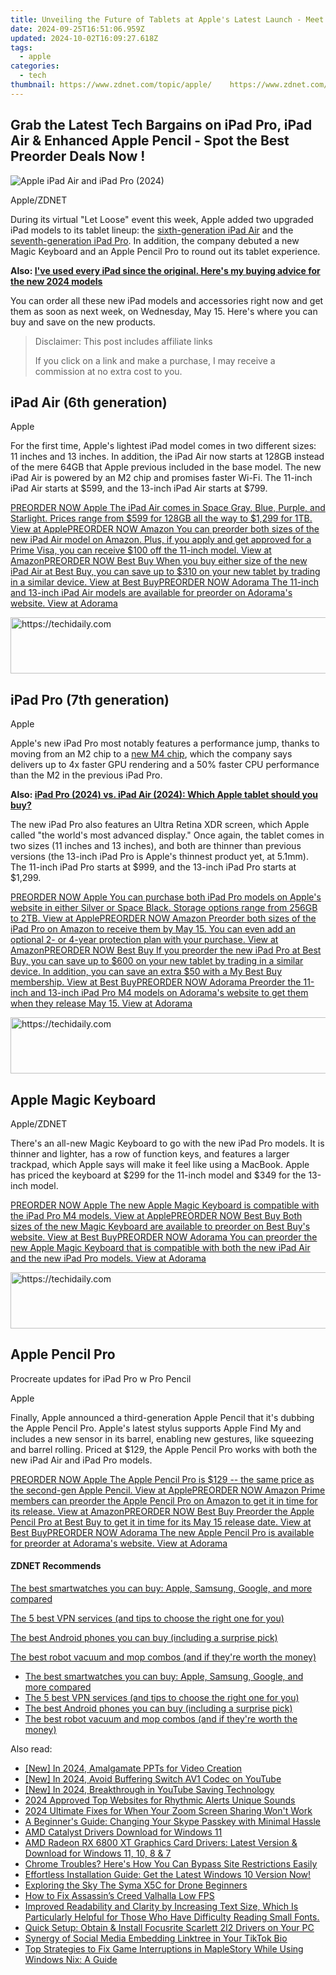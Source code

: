 ```yaml
---
title: Unveiling the Future of Tablets at Apple's Latest Launch - Meet the M4 iPad Pro, 13-Inch iPad Air & Enhanced Apple Pencil Pro | Tech Insights
date: 2024-09-25T16:51:06.959Z
updated: 2024-10-02T16:09:27.618Z
tags:
  - apple
categories:
  - tech
thumbnail: https://www.zdnet.com/topic/apple/    https://www.zdnet.com/a/img/resize/1daca973138e474de2792f9938048ecf483a6b1e/2024/05/07/179c8636-f88e-40a1-9850-c35f285c245e/apple-ipad-air-and-pro-apple-pencil.jpg?width=170&height=96&fit=crop&auto=webp
---
```


## Grab the Latest Tech Bargains on iPad Pro, iPad Air & Enhanced Apple Pencil - Spot the Best Preorder Deals Now !

![Apple iPad Air and iPad Pro (2024)](https://www.zdnet.com/a/img/resize/db2c52215a353176fb5739b2201e8b8e6f438a50/2024/05/07/179c8636-f88e-40a1-9850-c35f285c245e/apple-ipad-air-and-pro-apple-pencil.jpg?auto=webp&width=1280)

Apple/ZDNET

During its virtual "Let Loose" event this week, Apple added two upgraded iPad models to its tablet lineup: the [sixth-generation iPad Air](https://apple.sjv.io/c/159047/435031/7613?&sharedid=zdnet&partnerpropertyid=1980086&u=https%3A%2F%2Fwww.apple.com%2Fshop%2Fbuy-ipad%2Fipad-air&subId1=zd-%5F%5FCOM%5FCLICK%5FID%5F%5F-dtp) and the [seventh-generation iPad Pro](https://apple.sjv.io/c/159047/435031/7613?&sharedid=zdnet&partnerpropertyid=1980086&u=https%3A%2F%2Fwww.apple.com%2Fshop%2Fbuy-ipad%2Fipad-pro%2F13-inch-display-256gb-space-black-wifi-standard-glass&subId1=zd-%5F%5FCOM%5FCLICK%5FID%5F%5F-dtp). In addition, the company debuted a new Magic Keyboard and an Apple Pencil Pro to round out its tablet experience.

**Also: [I've used every iPad since the original. Here's my buying advice for the new 2024 models](https://www.zdnet.com/article/ipad-pro-2024-oled-m4-buying-advice/)**

You can order all these new iPad models and accessories right now and get them as soon as next week, on Wednesday, May 15\. Here's where you can buy and save on the new products.

>  Disclaimer: This post includes affiliate links
>
>  If you click on a link and make a purchase, I may receive a commission at no extra cost to you.
>

## iPad Air (6th generation)

Apple

For the first time, Apple's lightest iPad model comes in two different sizes: 11 inches and 13 inches. In addition, the iPad Air now starts at 128GB instead of the mere 64GB that Apple previous included in the base model. The new iPad Air is powered by an M2 chip and promises faster Wi-Fi. The 11-inch iPad Air starts at $599, and the 13-inch iPad Air starts at $799.

[PREORDER NOW Apple The iPad Air comes in Space Gray, Blue, Purple, and Starlight. Prices range from $599 for 128GB all the way to $1,299 for 1TB. View at Apple](https://apple.sjv.io/c/159047/435031/7613?&sharedid=zdnet&partnerpropertyid=1980086&u=https%3A%2F%2Fwww.apple.com%2Fshop%2Fbuy-ipad%2Fipad-air&subId1=zd-%5F%5FCOM%5FCLICK%5FID%5F%5F-dtp)[PREORDER NOW Amazon You can preorder both sizes of the new iPad Air model on Amazon. Plus, if you apply and get approved for a Prime Visa, you can receive $100 off the 11-inch model. View at Amazon](https://buy.geni.us/Proxy.ashx?TSID=368250&GR%5FURL=https%3A%2F%2Fwww.amazon.com%2Fdp%2FB0D3J5VFYQ%2F%3Ftag%3Dzd-buy-button-20%26ascsubtag%3D%5F%5FCOM%5FCLICK%5FID%5F%5F%7C523ac31f-4c67-482b-b02e-882d2df1cae0%7Cdtp&dtb=1)[PREORDER NOW Best Buy When you buy either size of the new iPad Air at Best Buy, you can save up to $310 on your new tablet by trading in a similar device. View at Best Buy](https://shop-links.co/link/?url=https%3A%2F%2Fwww.bestbuy.com%2Fsite%2Fapple-11-inch-ipad-air-latest-model-m2-chip-wi-fi-128gb-blue%2F6533554.p%3FskuId%3D6533554&publisher_slug=itechdaily19598&exclusive=1)[PREORDER NOW Adorama The 11-inch and 13-inch iPad Air models are available for preorder on Adorama's website. View at Adorama](https://adorama.rfvk.net/c/159047/51926/1036?&sharedid=zdnet&partnerpropertyid=1980086&u=https%3A%2F%2Fwww.adorama.com%2Facipa11.html&subId1=zd-%5F%5FCOM%5FCLICK%5FID%5F%5F-dtp)

<!-- affiliate ads begin -->
<a href="https://appsumo.8odi.net/c/5597632/2105866/7443" target="_top" id="2105866">
  <img src="//a.impactradius-go.com/display-ad/7443-2105866" border="0" alt="https://techidaily.com" width="728" height="90"/>
</a>
<img height="0" width="0" src="https://appsumo.8odi.net/i/5597632/2105866/7443" style="position:absolute;visibility:hidden;" border="0" />
<!-- affiliate ads end -->

## iPad Pro (7th generation)

Apple

Apple's new iPad Pro most notably features a performance jump, thanks to moving from an M2 chip to a [new M4 chip](https://www.zdnet.com/article/inside-ipad-pros-new-outrageously-powerful-m4-chip-designed-for-ai-workloads/), which the company says delivers up to 4x faster GPU rendering and a 50% faster CPU performance than the M2 in the previous iPad Pro. 

**Also: [iPad Pro (2024) vs. iPad Air (2024): Which Apple tablet should you buy?](https://www.zdnet.com/article/ipad-pro-2024-vs-ipad-air-2024/)**

The new iPad Pro also features an Ultra Retina XDR screen, which Apple called "the world's most advanced display." Once again, the tablet comes in two sizes (11 inches and 13 inches), and both are thinner than previous versions (the 13-inch iPad Pro is Apple's thinnest product yet, at 5.1mm). The 11-inch iPad Pro starts at $999, and the 13-inch iPad Pro starts at $1,299.

[PREORDER NOW Apple You can purchase both iPad Pro models on Apple's website in either Silver or Space Black. Storage options range from 256GB to 2TB. View at Apple](https://apple.sjv.io/c/159047/435031/7613?&sharedid=zdnet&partnerpropertyid=1980086&u=https%3A%2F%2Fwww.apple.com%2Fshop%2Fbuy-ipad%2Fipad-pro&subId1=zd-%5F%5FCOM%5FCLICK%5FID%5F%5F-dtp)[PREORDER NOW Amazon Preorder both sizes of the iPad Pro on Amazon to receive them by May 15\. You can even add an optional 2- or 4-year protection plan with your purchase. View at Amazon](https://buy.geni.us/Proxy.ashx?TSID=368250&GR%5FURL=https%3A%2F%2Fwww.amazon.com%2Fdp%2FB0D3J6L2ZC%2F%3Ftag%3Dzd-buy-button-20%26ascsubtag%3D%5F%5FCOM%5FCLICK%5FID%5F%5F%7C523ac31f-4c67-482b-b02e-882d2df1cae0%7Cdtp&dtb=1)[PREORDER NOW Best Buy If you preorder the new iPad Pro at Best Buy, you can save up to $600 on your new tablet by trading in a similar device. In addition, you can save an extra $50 with a My Best Buy membership. View at Best Buy](https://shop-links.co/link/?url=https%3A%2F%2Fwww.bestbuy.com%2Fsite%2Fapple-11-inch-ipad-pro-latest-model-m4-chip-wi-fi-256gb-with-oled-space-black%2F5495362.p%3FskuId%3D5495362&publisher_slug=itechdaily19598&exclusive=1)[PREORDER NOW Adorama Preorder the 11-inch and 13-inch iPad Pro M4 models on Adorama's website to get them when they release May 15. View at Adorama](https://adorama.rfvk.net/c/159047/51926/1036?&sharedid=zdnet&partnerpropertyid=1980086&u=https%3A%2F%2Fwww.adorama.com%2Facipp11.html&subId1=zd-%5F%5FCOM%5FCLICK%5FID%5F%5F-dtp)

<!-- affiliate ads begin -->
<a href="https://review-au.sjv.io/c/5597632/2098702/14409" target="_top" id="2098702">
  <img src="//a.impactradius-go.com/display-ad/14409-2098702" border="0" alt="https://techidaily.com" width="728" height="90"/>
</a>
<img height="0" width="0" src="https://review-au.sjv.io/i/5597632/2098702/14409" style="position:absolute;visibility:hidden;" border="0" />
<!-- affiliate ads end -->

## Apple Magic Keyboard

Apple/ZDNET

There's an all-new Magic Keyboard to go with the new iPad Pro models. It is thinner and lighter, has a row of function keys, and features a larger trackpad, which Apple says will make it feel like using a MacBook. Apple has priced the keyboard at $299 for the 11-inch model and $349 for the 13-inch model.

[PREORDER NOW Apple The new Apple Magic Keyboard is compatible with the iPad Pro M4 models. View at Apple](https://apple.sjv.io/c/159047/435031/7613?&sharedid=zdnet&partnerpropertyid=1980086&u=https%3A%2F%2Fwww.apple.com%2Fshop%2Fproduct%2FMWR43LL%2FA%2Fmagic-keyboard-for-ipad-pro-13%25E2%2580%2591inch-m4-us-english-white&subId1=zd-%5F%5FCOM%5FCLICK%5FID%5F%5F-dtp)[PREORDER NOW Best Buy Both sizes of the new Magic Keyboard are available to preorder on Best Buy's website. View at Best Buy](https://shop-links.co/link/?url=https%3A%2F%2Fwww.bestbuy.com%2Fsite%2Fapple-magic-keyboard-for-ipad-pro-13inch-m4-black%2F6535089.p%3FskuId%3D6535089&publisher_slug=itechdaily19598&exclusive=1)[PREORDER NOW Adorama You can preorder the new Apple Magic Keyboard that is compatible with both the new iPad Air and the new iPad Pro models. View at Adorama](https://adorama.rfvk.net/c/159047/51926/1036?&sharedid=zdnet&partnerpropertyid=1980086&u=https%3A%2F%2Fwww.adorama.com%2Facmkipp.html&subId1=zd-%5F%5FCOM%5FCLICK%5FID%5F%5F-dtp)

<!-- affiliate ads begin -->
<a href="https://ephamedtechinc.pxf.io/c/5597632/2137201/26400" target="_top" id="2137201">
  <img src="//a.impactradius-go.com/display-ad/26400-2137201" border="0" alt="https://techidaily.com" width="728" height="90"/>
</a>
<img height="0" width="0" src="https://ephamedtechinc.pxf.io/i/5597632/2137201/26400" style="position:absolute;visibility:hidden;" border="0" />
<!-- affiliate ads end -->

## Apple Pencil Pro

Procreate updates for iPad Pro w Pro Pencil 

Apple

Finally, Apple announced a third-generation Apple Pencil that it's dubbing the Apple Pencil Pro. Apple's latest stylus supports Apple Find My and includes a new sensor in its barrel, enabling new gestures, like squeezing and barrel rolling. Priced at $129, the Apple Pencil Pro works with both the new iPad Air and iPad Pro models.

[PREORDER NOW Apple The Apple Pencil Pro is $129 -- the same price as the second-gen Apple Pencil. View at Apple](https://apple.sjv.io/c/159047/435031/7613?&sharedid=zdnet&partnerpropertyid=1980086&u=https%3A%2F%2Fwww.apple.com%2Fshop%2Fproduct%2FMX2D3AM%2FA%2Fapple-pencil-pro&subId1=zd-%5F%5FCOM%5FCLICK%5FID%5F%5F-dtp)[PREORDER NOW Amazon Prime members can preorder the Apple Pencil Pro on Amazon to get it in time for its release. View at Amazon](https://buy.geni.us/Proxy.ashx?TSID=368250&GR%5FURL=https%3A%2F%2Fwww.amazon.com%2FApple-Pencil-Pro-Pixel-Perfect-Industry-Leading%2Fdp%2FB0D3J71RM7%3Ftag%3Dzd-buy-button-20%26ascsubtag%3D%5F%5FCOM%5FCLICK%5FID%5F%5F%7C523ac31f-4c67-482b-b02e-882d2df1cae0%7Cdtp&dtb=1)[PREORDER NOW Best Buy Preorder the Apple Pencil Pro at Best Buy to get it in time for its May 15 release date. View at Best Buy](https://shop-links.co/link/?url=https%3A%2F%2Fwww.bestbuy.com%2Fsite%2Fapple-pencil-pro-white%2F6535042.p%3FskuId%3D6535042&publisher_slug=itechdaily19598&exclusive=1)[PREORDER NOW Adorama The new Apple Pencil Pro is available for preorder at Adorama's website. View at Adorama](https://adorama.rfvk.net/c/159047/51926/1036?&sharedid=zdnet&partnerpropertyid=1980086&u=https%3A%2F%2Fwww.adorama.com%2Facmx2d3ama.html&subId1=zd-%5F%5FCOM%5FCLICK%5FID%5F%5F-dtp)

#### **ZDNET** Recommends

[The best smartwatches you can buy: Apple, Samsung, Google, and more compared](https://www.zdnet.com/article/best-smartwatch/ "The best smartwatches you can buy: Apple, Samsung, Google, and more compared")

[The 5 best VPN services (and tips to choose the right one for you)](https://www.zdnet.com/article/best-vpn/ "The 5 best VPN services (and tips to choose the right one for you)")

[The best Android phones you can buy (including a surprise pick)](https://www.zdnet.com/article/best-android-phone/ "The best Android phones you can buy (including a surprise pick)")

[The best robot vacuum and mop combos (and if they're worth the money)](https://www.zdnet.com/article/best-robot-vacuum-mop/ "The best robot vacuum and mop combos (and if they're worth the money)")

* [The best smartwatches you can buy: Apple, Samsung, Google, and more compared](https://www.zdnet.com/article/best-smartwatch/ "The best smartwatches you can buy: Apple, Samsung, Google, and more compared")
* [The 5 best VPN services (and tips to choose the right one for you)](https://www.zdnet.com/article/best-vpn/ "The 5 best VPN services (and tips to choose the right one for you)")
* [The best Android phones you can buy (including a surprise pick)](https://www.zdnet.com/article/best-android-phone/ "The best Android phones you can buy (including a surprise pick)")
* [The best robot vacuum and mop combos (and if they're worth the money)](https://www.zdnet.com/article/best-robot-vacuum-mop/ "The best robot vacuum and mop combos (and if they're worth the money)")

<ins class="adsbygoogle"
     style="display:block"
     data-ad-format="autorelaxed"
     data-ad-client="ca-pub-7571918770474297"
     data-ad-slot="1223367746"></ins>

<ins class="adsbygoogle"
     style="display:block"
     data-ad-client="ca-pub-7571918770474297"
     data-ad-slot="8358498916"
     data-ad-format="auto"
     data-full-width-responsive="true"></ins>

<span class="atpl-alsoreadstyle">Also read:</span>
<div><ul>
<li><a href="https://remote-screen-capture.techidaily.com/new-in-2024-amalgamate-ppts-for-video-creation/"><u>[New] In 2024, Amalgamate PPTs for Video Creation</u></a></li>
<li><a href="https://youtube-zero.techidaily.com/n-2024-avoid-buffering-switch-av1-codec-on-youtube/"><u>[New] In 2024, Avoid Buffering Switch AV1 Codec on YouTube</u></a></li>
<li><a href="https://screen-mirroring-recording.techidaily.com/new-in-2024-breakthrough-in-youtube-saving-technology/"><u>[New] In 2024, Breakthrough in YouTube Saving Technology</u></a></li>
<li><a href="https://some-guidance.techidaily.com/2024-approved-top-websites-for-rhythmic-alerts-unique-sounds/"><u>2024 Approved Top Websites for Rhythmic Alerts Unique Sounds</u></a></li>
<li><a href="https://tech-recovery.techidaily.com/2024-ultimate-fixes-for-when-your-zoom-screen-sharing-wont-work/"><u>2024 Ultimate Fixes for When Your Zoom Screen Sharing Won't Work</u></a></li>
<li><a href="https://tech-recovery.techidaily.com/a-beginners-guide-changing-your-skype-passkey-with-minimal-hassle/"><u>A Beginner's Guide: Changing Your Skype Passkey with Minimal Hassle</u></a></li>
<li><a href="https://tech-recovery.techidaily.com/amd-catalyst-drivers-download-for-windows-11/"><u>AMD Catalyst Drivers Download for Windows 11</u></a></li>
<li><a href="https://hardware-updates.techidaily.com/amd-radeon-rx-6800-xt-graphics-card-drivers-latest-version-and-download-for-windows-11-10-8-and-7/"><u>AMD Radeon RX 6800 XT Graphics Card Drivers: Latest Version & Download for Windows 11, 10, 8 & 7</u></a></li>
<li><a href="https://tech-recovery.techidaily.com/chrome-troubles-heres-how-you-can-bypass-site-restrictions-easily/"><u>Chrome Troubles? Here's How You Can Bypass Site Restrictions Easily</u></a></li>
<li><a href="https://tech-recovery.techidaily.com/1723808281806-effortless-installation-guide-get-the-latest-windows-10-version-now/"><u>Effortless Installation Guide: Get the Latest Windows 10 Version Now!</u></a></li>
<li><a href="https://extra-resources.techidaily.com/exploring-the-sky-the-syma-x5c-for-drone-beginners/"><u>Exploring the Sky The Syma X5C for Drone Beginners</u></a></li>
<li><a href="https://tech-recovery.techidaily.com/1723808320477-how-to-fix-assassins-creed-valhalla-low-fps/"><u>How to Fix Assassin’s Creed Valhalla Low FPS</u></a></li>
<li><a href="https://tech-recovery.techidaily.com/1723808294755-improved-readability-and-clarity-by-increasing-text-size-which-is-particularly-helpful-for-those-who-have-difficulty-reading-small-fonts/"><u>Improved Readability and Clarity by Increasing Text Size, Which Is Particularly Helpful for Those Who Have Difficulty Reading Small Fonts.</u></a></li>
<li><a href="https://win-dash.techidaily.com/quick-setup-obtain-and-install-focusrite-scarlett-2i2-drivers-on-your-pc/"><u>Quick Setup: Obtain & Install Focusrite Scarlett 2I2 Drivers on Your PC</u></a></li>
<li><a href="https://extra-hints.techidaily.com/synergy-of-social-media-embedding-linktree-in-your-tiktok-bio/"><u>Synergy of Social Media Embedding Linktree in Your TikTok Bio</u></a></li>
<li><a href="https://win-blog.techidaily.com/top-strategies-to-fix-game-interruptions-in-maplestory-while-using-windows-nix-a-guide/"><u>Top Strategies to Fix Game Interruptions in MapleStory While Using Windows Nix: A Guide</u></a></li>
</ul></div>

